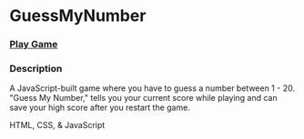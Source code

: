 # GuessMyNumber

### <a href="https://guessmynumbers.netlify.app/" target = "_blank">Play Game</a>

### Description
A JavaScript-built game where you have to guess a number between 1 - 20. "Guess My Number," tells you your current score while playing and can save your high score after you restart the game.

HTML, CSS, & JavaScript
